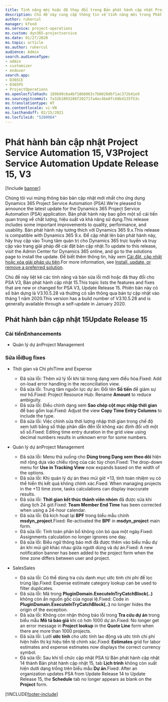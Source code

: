 ```yaml
---
title: Tính năng mới hoặc đã thay đổi trong Bản phát hành cập nhật Project Service Automation 15, V3
description: Chủ đề này cung cấp thông tin về tính năng mới trong Phát hành bản cập nhật Project Service Automation 15, V3.
author: ruhercul
manager: kfend
ms.service: project-operations
ms.custom: dyn365-projectservice
ms.date: 01/27/2020
ms.topic: article
ms.author: ruhercul
audience: Admin
search.audienceType:
- admin
- customizer
- enduser
search.app:
- D365CE
- D365PS
- ProjectOperations
ms.openlocfilehash: 189b99c6a4bf18b6063c7b6020dbf1ac372b41e9
ms.sourcegitcommit: fa32b1893286f20271fa4ec4be8fc68bd135f53c
ms.translationtype: HT
ms.contentlocale: vi-VN
ms.lasthandoff: 02/15/2021
ms.locfileid: "5280964"
---
```

# <a name="project-service-automation-update-release-15-v3"></a><span data-ttu-id="bbf7d-103">Phát hành bản cập nhật Project Service Automation 15, V3</span><span class="sxs-lookup"><span data-stu-id="bbf7d-103">Project Service Automation Update Release 15, V3</span></span>

[!include [banner](../includes/psa-now-project-operations.md)]

<span data-ttu-id="bbf7d-104">Chúng tôi vui mừng thông báo bản cập nhật mới nhất cho ứng dụng Dynamics 365 Project Service Automation (PSA).</span><span class="sxs-lookup"><span data-stu-id="bbf7d-104">We’re pleased to announce the latest update for the Dynamics 365 Project Service Automation (PSA) application.</span></span> <span data-ttu-id="bbf7d-105">Bản phát hành này bao gồm một số cải tiến quan trọng về chất lượng, hiệu suất và khả năng sử dụng.</span><span class="sxs-lookup"><span data-stu-id="bbf7d-105">This release includes some important improvements to quality, performance, and usability.</span></span> <span data-ttu-id="bbf7d-106">Bản phát hành này tương thích với Dynamics 365 9.x.</span><span class="sxs-lookup"><span data-stu-id="bbf7d-106">This release is compatible with Dynamics 365 9.x.</span></span> <span data-ttu-id="bbf7d-107">Để cập nhật lên bản phát hành này, hãy truy cập vào Trung tâm quản trị cho Dynamics 365 trực tuyến và truy cập vào trang giải pháp để cài đặt bản cập nhật.</span><span class="sxs-lookup"><span data-stu-id="bbf7d-107">To update to this release, visit the Admin Center for Dynamics 365 online, and go to the solutions page to install the update.</span></span> <span data-ttu-id="bbf7d-108">Để biết thêm thông tin, hãy xem [Cài đặt, cập nhật hoặc xóa giải pháp ưu tiên](https://docs.microsoft.com/power-platform/admin/install-remove-preferred-solution).</span><span class="sxs-lookup"><span data-stu-id="bbf7d-108">For more information, see [Install, update, or remove a preferred solution](https://docs.microsoft.com/power-platform/admin/install-remove-preferred-solution).</span></span>

<span data-ttu-id="bbf7d-109">Chủ đề này liệt kê các tính năng và bản sửa lỗi mới hoặc đã thay đổi cho PSA V3, Bản phát hành cập nhật 15.</span><span class="sxs-lookup"><span data-stu-id="bbf7d-109">This topic lists the features and fixes that are new or changed for PSA V3, Update Release 15.</span></span> <span data-ttu-id="bbf7d-110">Phiên bản này có số bản dựng là V3.10.5.28 và thường có sẵn thông qua bản tự cập nhật vào tháng 1 năm 2020.</span><span class="sxs-lookup"><span data-stu-id="bbf7d-110">This version has a build number of V3.10.5.28 and is generally available through a self-update in January 2020.</span></span>

## <a name="update-release-15"></a><span data-ttu-id="bbf7d-111">Phát hành bản cập nhật 15</span><span class="sxs-lookup"><span data-stu-id="bbf7d-111">Update Release 15</span></span> 

### <a name="enhancements"></a><span data-ttu-id="bbf7d-112">Cải tiến</span><span class="sxs-lookup"><span data-stu-id="bbf7d-112">Enhancements</span></span>

- <span data-ttu-id="bbf7d-113">Quản lý dự án</span><span class="sxs-lookup"><span data-stu-id="bbf7d-113">Project Management</span></span>

### <a name="bug-fixes"></a><span data-ttu-id="bbf7d-114">Sửa lỗi</span><span class="sxs-lookup"><span data-stu-id="bbf7d-114">Bug fixes</span></span>

- <span data-ttu-id="bbf7d-115">Thời gian và Chi phí</span><span class="sxs-lookup"><span data-stu-id="bbf7d-115">Time and Expense</span></span>

  - <span data-ttu-id="bbf7d-116">Đã sửa lỗi: Thêm xử lý lỗi khi tải trong dạng xem điều hòa.</span><span class="sxs-lookup"><span data-stu-id="bbf7d-116">Fixed: Add on-load error handling in the reconciliation view.</span></span>
  - <span data-ttu-id="bbf7d-117">Đã sửa lỗi: Trung tâm nguồn lực dự án: Đổi tên **Số tiền** để giảm sự mơ hồ.</span><span class="sxs-lookup"><span data-stu-id="bbf7d-117">Fixed: Project Resource Hub: Rename **Amount** to reduce ambiguity.</span></span>
  - <span data-ttu-id="bbf7d-118">Đã sửa lỗi: Điều chỉnh dạng xem **Sao chép cột mục nhập thời gian** để bao gồm loại.</span><span class="sxs-lookup"><span data-stu-id="bbf7d-118">Fixed: Adjust the view **Copy Time Entry Columns** to include the type.</span></span>
  - <span data-ttu-id="bbf7d-119">Đã sửa lỗi: Việc chỉnh sửa thời lượng nhập thời gian trong chế độ xem lưới bằng số thập phân dẫn đến lỗi không xác định đối với một số số.</span><span class="sxs-lookup"><span data-stu-id="bbf7d-119">Fixed: Editing time entry duration in the grid view using decimal numbers results in unknown error for some numbers.</span></span>

- <span data-ttu-id="bbf7d-120">Quản lý dự án</span><span class="sxs-lookup"><span data-stu-id="bbf7d-120">Project Management</span></span>

  - <span data-ttu-id="bbf7d-121">Đã sửa lỗi: Menu thả xuống cho **Dùng trong Dạng xem theo dõi** hiện mở rộng dựa vào chiều rộng của các tùy chọn.</span><span class="sxs-lookup"><span data-stu-id="bbf7d-121">Fixed: The drop-down menu for **Use in Tracking View** now expands based on the width of the options.</span></span>
  - <span data-ttu-id="bbf7d-122">Đã sửa lỗi: Khi quản lý dự án theo múi giờ +13, tính toán nhiệm vụ có thể hiển thị kết quả không chính xác.</span><span class="sxs-lookup"><span data-stu-id="bbf7d-122">Fixed: When managing projects in the +13 time zone, tasks calculations can display inaccurate results.</span></span>
  - <span data-ttu-id="bbf7d-123">Đã sửa lỗi: **Thời gian kết thúc thành viên nhóm** đã được sửa khi dùng lịch 24 giờ.</span><span class="sxs-lookup"><span data-stu-id="bbf7d-123">Fixed: **Team Member End Time** has been corrected when using a 24-hour calendar.</span></span>
  - <span data-ttu-id="bbf7d-124">Đã sửa lỗi: Đã kích hoạt lại **BPF** trong biểu mẫu chính **msdyn_project**.</span><span class="sxs-lookup"><span data-stu-id="bbf7d-124">Fixed: Re-activated the **BPF** in **msdyn_project** main form.</span></span>
  - <span data-ttu-id="bbf7d-125">Đã sửa lỗi: Tính toán phân bổ không còn bỏ qua một ngày.</span><span class="sxs-lookup"><span data-stu-id="bbf7d-125">Fixed: Assignments calculation no longer ignores one day.</span></span>
  - <span data-ttu-id="bbf7d-126">Đã sửa lỗi: Biểu ngữ thông báo mới đã được thêm vào biểu mẫu dự án khi múi giờ khác nhau giữa người dùng và dự án.</span><span class="sxs-lookup"><span data-stu-id="bbf7d-126">Fixed: A new notification banner has been added to the project form when the time zone differs between user and project.</span></span>

- <span data-ttu-id="bbf7d-127">Sales</span><span class="sxs-lookup"><span data-stu-id="bbf7d-127">Sales</span></span>

  - <span data-ttu-id="bbf7d-128">Đã sửa lỗi: Có thể dùng tra cứu danh mục ước tính chi phí để lọc trùng lặp.</span><span class="sxs-lookup"><span data-stu-id="bbf7d-128">Fixed: Expense estimate category lookup can be used to filter duplicates.</span></span>
  - <span data-ttu-id="bbf7d-129">Đã sửa lỗi: Mã trong **PluginDomain.ExecuteInTryCatchBlock(..)** không còn ẩn nguồn gốc của ngoại lệ.</span><span class="sxs-lookup"><span data-stu-id="bbf7d-129">Fixed: Code in **PluginDomain.ExecuteInTryCatchBlock(..)** no longer hides the origin of the exception.</span></span>
  - <span data-ttu-id="bbf7d-130">Đã sửa lỗi: Không còn nhận thông báo lỗi trong **Tra cứu dự án** trong biểu mẫu **Mô tả báo giá** khi có hơn 1000 dự án.</span><span class="sxs-lookup"><span data-stu-id="bbf7d-130">Fixed: No longer get an error message in **Project lookup** in the **Quote Line** form when there are more than 1000 projects.</span></span>
  - <span data-ttu-id="bbf7d-131">Đã sửa lỗi: Lưới **ước tính** cho ước tính lao động và ước tính chi phí hiện hiển thị ký hiệu tiền tệ chính xác.</span><span class="sxs-lookup"><span data-stu-id="bbf7d-131">Fixed: **Estimates** grid for labor estimates and expense estimates now displays the correct currency symbol.</span></span>
  - <span data-ttu-id="bbf7d-132">Đã sửa lỗi: Sau khi tổ chức cập nhật PSA từ Bản phát hành cập nhật 14 thành Bản phát hành cập nhật 15, tab **Lịch trình** không còn xuất hiện dưới dạng trống trên biểu mẫu **Dự án**.</span><span class="sxs-lookup"><span data-stu-id="bbf7d-132">Fixed: After an organization updates PSA from Update Release 14 to Update Release 15, the **Schedule** tab no longer appears as blank on the **Project** form.</span></span>


[!INCLUDE[footer-include](../includes/footer-banner.md)]
